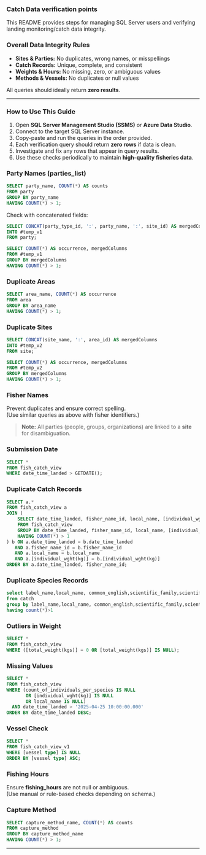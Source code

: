 ### Catch Data verification points
This README provides steps for managing SQL Server users and verifying landing monitoring/catch data integrity.
### Overall Data Integrity Rules
- **Sites & Parties:** No duplicates, wrong names, or misspellings  
- **Catch Records:** Unique, complete, and consistent  
- **Weights & Hours:** No missing, zero, or ambiguous values  
- **Methods & Vessels:** No duplicates or null values  

All queries should ideally return **zero results**.

---

### How to Use This Guide

1. Open **SQL Server Management Studio (SSMS)** or **Azure Data Studio**.  
2. Connect to the target SQL Server instance.  
3. Copy-paste and run the queries in the order provided.  
4. Each verification query should return **zero rows** if data is clean.  
5. Investigate and fix any rows that appear in query results.  
6. Use these checks periodically to maintain **high-quality fisheries data**.

### Party Names (parties_list)
```sql
SELECT party_name, COUNT(*) AS counts 
FROM party 
GROUP BY party_name 
HAVING COUNT(*) > 1;
```

Check with concatenated fields:
```sql
SELECT CONCAT(party_type_id, ':', party_name, ':', site_id) AS mergedColumns 
INTO #temp_v1 
FROM party;

SELECT COUNT(*) AS occurrence, mergedColumns
FROM #temp_v1
GROUP BY mergedColumns
HAVING COUNT(*) > 1;
```

### Duplicate Areas
```sql
SELECT area_name, COUNT(*) AS occurrence
FROM area
GROUP BY area_name
HAVING COUNT(*) > 1;
```

### Duplicate Sites
```sql
SELECT CONCAT(site_name, ':', area_id) AS mergedColumns 
INTO #temp_v2
FROM site;

SELECT COUNT(*) AS occurrence, mergedColumns
FROM #temp_v2
GROUP BY mergedColumns
HAVING COUNT(*) > 1;
```

### Fisher Names
Prevent duplicates and ensure correct spelling.  
(Use similar queries as above with fisher identifiers.)

> **Note:** All parties (people, groups, organizations) are linked to a **site** for disambiguation.

### Submission Date
```sql
SELECT * 
FROM fish_catch_view
WHERE date_time_landed > GETDATE();
```

### Duplicate Catch Records
```sql
SELECT a.* 
FROM fish_catch_view a
JOIN (
    SELECT date_time_landed, fisher_name_id, local_name, [individual_wght(kg)], COUNT(*) AS counts
    FROM fish_catch_view
    GROUP BY date_time_landed, fisher_name_id, local_name, [individual_wght(kg)]
    HAVING COUNT(*) > 1
) b ON a.date_time_landed = b.date_time_landed
   AND a.fisher_name_id = b.fisher_name_id
   AND a.local_name = b.local_name
   AND a.[individual_wght(kg)] = b.[individual_wght(kg)]
ORDER BY a.date_time_landed, fisher_name_id;
```
### Duplicate Species Records
```sql
select label_name,local_name, common_english,scientific_family,scientific_species, COUNT(label_name) as lbl
from catch
group by label_name,local_name, common_english,scientific_family,scientific_species
having count(*)>1
```

### Outliers in Weight
```sql
SELECT * 
FROM fish_catch_view
WHERE ([total_weight(kgs)] = 0 OR [total_weight(kgs)] IS NULL);
```

### Missing Values
```sql
SELECT * 
FROM fish_catch_view
WHERE (count_of_individuals_per_species IS NULL 
       OR [individual_wght(kg)] IS NULL 
       OR local_name IS NULL)
  AND date_time_landed > '2025-04-25 10:00:00.000'
ORDER BY date_time_landed DESC;
```

### Vessel Check
```sql
SELECT * 
FROM fish_catch_view_v1
WHERE [vessel type] IS NULL
ORDER BY [vessel type] ASC;
```

### Fishing Hours
Ensure **fishing_hours** are not null or ambiguous.  
(Use manual or rule-based checks depending on schema.)

### Capture Method
```sql
SELECT capture_method_name, COUNT(*) AS counts
FROM capture_method
GROUP BY capture_method_name
HAVING COUNT(*) > 1;
```

---
